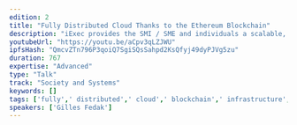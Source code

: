 ```yaml
---
edition: 2
title: "Fully Distributed Cloud Thanks to the Ethereum Blockchain"
description: "iExec provides the SMI / SME and individuals a scalable, secure and easy access to the application, the data-sets and the computing resources they need. iExec leverages a set of research technologies that have been developed at INRIA and CNRS in the field of Desktop Grid computing (aka Volunteer Computing). The principle is to collect the computer resources underutilized on the Internet to execute very large parallel applications at the fraction of the cost of a traditional supercomputer. Since the early 2000’s we have pushed this idea to its extreme limit by proposing many software and algorithms in the area of large scale data processing, data management, parallel computing, security and dependability, QoS,… iExec relies on XtremWeb-HEP, a mature, solid, and open-source Desktop Grid software which implements all the needed features : fault-tolerance, multi-applications, multi-users, hybrid public/private infrastructure, deployment of virtual images, data management, security and accountability, interoperability with eScience infrastructure, and many more. In this talk, we’ll show how Ethereum can be used to organize decentralised infrastructures and market places, where everyone will be able to rent its computing resources (CPU, storage, GPU, …), where the innovative SMEs which design Big Data and HPC applications will be able to sell them online immediately with the needed resources to run them, and where highly valued data-sets will be rentable with a fine-grain business model. We’ll present some early results that illustrate the interaction between the Ethereum blockchain and regular distributed systems (e.g task scheduler, data management, etc..) Moreover, because the blockchain provides distributed consensus and resiliency while being fully distributed, we think that it’s going to change drastically the way we design distributed systems and applications. We’ll draw some perspectives on blockchain-based infrastructure management, and present the related research directions."
youtubeUrl: "https://youtu.be/aCpv3qLZJWU"
ipfsHash: "QmcvZTn796P3qoiQ7SgiSQsSahpd2KsQfyj49dyPJVg5zu"
duration: 767
expertise: "Advanced"
type: "Talk"
track: "Society and Systems"
keywords: []
tags: ['fully',' distributed',' cloud',' blockchain',' infrastructure',' dapps',' security',' resilience',' miners',' computing',' power',' iexec',' offchain',' cpu',' servers',' HEP',' scheduling',' resource',' management',' autonomous',' sidechain',' energy','Society and Systems']
speakers: ['Gilles Fedak']
---
```

